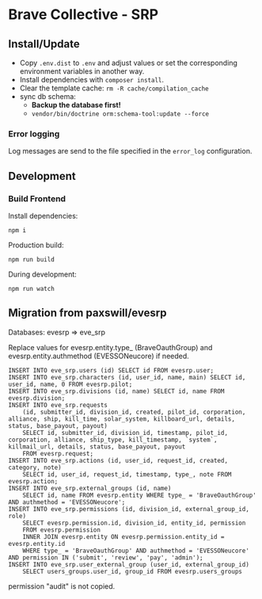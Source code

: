 # Brave Collective - SRP

## Install/Update

- Copy `.env.dist` to `.env` and adjust values or set the corresponding environment variables in another way.
- Install dependencies with `composer install`.
- Clear the template cache: `rm -R cache/compilation_cache`
- sync db schema:
  - **Backup the database first!**
  - `vendor/bin/doctrine orm:schema-tool:update --force`

### Error logging

Log messages are send to the file specified in the `error_log` configuration.

## Development

### Build Frontend

Install dependencies:
```
npm i
```

Production build:
```
npm run build
```

During development:
```
npm run watch
```

## Migration from paxswill/evesrp

Databases: evesrp => eve_srp

Replace values for evesrp.entity.type_ (BraveOauthGroup) and evesrp.entity.authmethod (EVESSONeucore) if needed.

```
INSERT INTO eve_srp.users (id) SELECT id FROM evesrp.user;
INSERT INTO eve_srp.characters (id, user_id, name, main) SELECT id, user_id, name, 0 FROM evesrp.pilot;
INSERT INTO eve_srp.divisions (id, name) SELECT id, name FROM evesrp.division;
INSERT INTO eve_srp.requests 
    (id, submitter_id, division_id, created, pilot_id, corporation, alliance, ship, kill_time, solar_system, killboard_url, details, status, base_payout, payout)
    SELECT id, submitter_id, division_id, timestamp, pilot_id, corporation, alliance, ship_type, kill_timestamp, `system`, killmail_url, details, status, base_payout, payout
    FROM evesrp.request;
INSERT INTO eve_srp.actions (id, user_id, request_id, created, category, note) 
    SELECT id, user_id, request_id, timestamp, type_, note FROM evesrp.action;
INSERT INTO eve_srp.external_groups (id, name) 
    SELECT id, name FROM evesrp.entity WHERE type_ = 'BraveOauthGroup' AND authmethod = 'EVESSONeucore';
INSERT INTO eve_srp.permissions (id, division_id, external_group_id, role) 
    SELECT evesrp.permission.id, division_id, entity_id, permission 
    FROM evesrp.permission
    INNER JOIN evesrp.entity ON evesrp.permission.entity_id = evesrp.entity.id
    WHERE type_ = 'BraveOauthGroup' AND authmethod = 'EVESSONeucore' AND permission IN ('submit', 'review', 'pay', 'admin');
INSERT INTO eve_srp.user_external_group (user_id, external_group_id)
    SELECT users_groups.user_id, group_id FROM evesrp.users_groups
```

permission "audit" is not copied.
